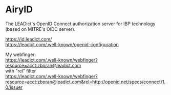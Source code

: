 AiryID
======

The LEADict's OpenID Connect authorization server for IBP technology (based on MITRE's OIDC server).  

https://id.leadict.com/  
https://leadict.com/.well-known/openid-configuration  

My webfinger:  
https://leadict.com/.well-known/webfinger?resource=acct:zboran@leadict.com  
with "rel" filter  
https://leadict.com/.well-known/webfinger?resource=acct:zboran@leadict.com&rel=http://openid.net/specs/connect/1.0/issuer  
